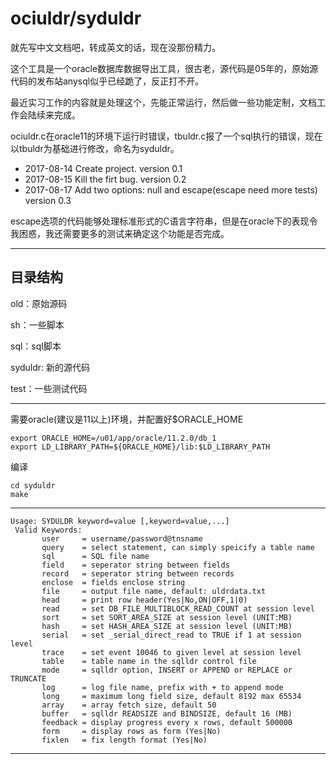 ociuldr/syduldr
=======
就先写中文文档吧，转成英文的话，现在没那份精力。

这个工具是一个oracle数据库数据导出工具，很古老，源代码是05年的，原始源代码的发布站anysql似乎已经跪了，反正打不开。

最近实习工作的内容就是处理这个，先能正常运行，然后做一些功能定制，文档工作会陆续来完成。

ociuldr.c在oracle11的环境下运行时错误，tbuldr.c报了一个sql执行的错误，现在以tbuldr为基础进行修改，命名为syduldr。

* 2017-08-14 Create project.        version 0.1
* 2017-08-15 Kill the firt bug.     version 0.2
* 2017-08-17 Add two options: null and escape(escape need more tests)   version 0.3

escape选项的代码能够处理标准形式的C语言字符串，但是在oracle下的表现令我困惑，我还需要更多的测试来确定这个功能是否完成。

----
## 目录结构
old：原始源码

sh：一些脚本

sql：sql脚本

syduldr: 新的源代码

test：一些测试代码

----

需要oracle(建议是11以上)环境，并配置好$ORACLE_HOME

```
export ORACLE_HOME=/u01/app/oracle/11.2.0/db_1
export LD_LIBRARY_PATH=${ORACLE_HOME}/lib:$LD_LIBRARY_PATH
```
编译

```
cd syduldr
make
```

---

    Usage: SYDULDR keyword=value [,keyword=value,...]
     Valid Keywords:
           user     = username/password@tnsname
           query    = select statement, can simply speicify a table name
           sql      = SQL file name
           field    = seperator string between fields
           record   = seperator string between records
           enclose  = fields enclose string
           file     = output file name, default: uldrdata.txt
           head     = print row header(Yes|No,ON|OFF,1|0)
           read     = set DB_FILE_MULTIBLOCK_READ_COUNT at session level
           sort     = set SORT_AREA_SIZE at session level (UNIT:MB) 
           hash     = set HASH_AREA_SIZE at session level (UNIT:MB) 
           serial   = set _serial_direct_read to TRUE if 1 at session level
           trace    = set event 10046 to given level at session level
           table    = table name in the sqlldr control file
           mode     = sqlldr option, INSERT or APPEND or REPLACE or TRUNCATE 
           log      = log file name, prefix with + to append mode
           long     = maximum long field size, default 8192 max 65534
           array    = array fetch size, default 50
           buffer   = sqlldr READSIZE and BINDSIZE, default 16 (MB)
           feedback = display progress every x rows, default 500000
           form     = display rows as form (Yes|No)
           fixlen   = fix length format (Yes|No)

---
